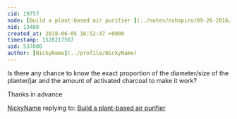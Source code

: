 ```yaml
---
cid: 19757
node: [Build a plant-based air purifier ](../notes/nshapiro/09-26-2016/build-a-plant-based-air-purifier)
nid: 13480
created_at: 2018-06-05 16:52:47 +0000
timestamp: 1528217567
uid: 537000
author: [NickyName](../profile/NickyName)
---
```


Is there any chance to know the exact proportion of the diameter/size of the planter/jar and the amount of activated charcoal to make it work?

Thanks in advance

[NickyName](../profile/NickyName) replying to: [Build a plant-based air purifier ](../notes/nshapiro/09-26-2016/build-a-plant-based-air-purifier)

